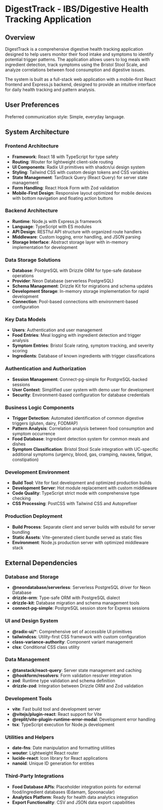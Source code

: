# DigestTrack - IBS/Digestive Health Tracking Application

## Overview

DigestTrack is a comprehensive digestive health tracking application designed to help users monitor their food intake and symptoms to identify potential trigger patterns. The application allows users to log meals with ingredient detection, track symptoms using the Bristol Stool Scale, and analyze correlations between food consumption and digestive issues.

The system is built as a full-stack web application with a mobile-first React frontend and Express.js backend, designed to provide an intuitive interface for daily health tracking and pattern analysis.

## User Preferences

Preferred communication style: Simple, everyday language.

## System Architecture

### Frontend Architecture
- **Framework**: React 18 with TypeScript for type safety
- **Routing**: Wouter for lightweight client-side routing
- **UI Components**: Radix UI primitives with shadcn/ui design system
- **Styling**: Tailwind CSS with custom design tokens and CSS variables
- **State Management**: TanStack Query (React Query) for server state management
- **Form Handling**: React Hook Form with Zod validation
- **Mobile-First Design**: Responsive layout optimized for mobile devices with bottom navigation and floating action buttons

### Backend Architecture
- **Runtime**: Node.js with Express.js framework
- **Language**: TypeScript with ES modules
- **API Design**: RESTful API structure with organized route handlers
- **Middleware**: Custom logging, error handling, and JSON parsing
- **Storage Interface**: Abstract storage layer with in-memory implementation for development

### Data Storage Solutions
- **Database**: PostgreSQL with Drizzle ORM for type-safe database operations
- **Provider**: Neon Database (serverless PostgreSQL)
- **Schema Management**: Drizzle Kit for migrations and schema updates
- **Development Storage**: In-memory storage implementation for rapid development
- **Connection**: Pool-based connections with environment-based configuration

### Key Data Models
- **Users**: Authentication and user management
- **Food Entries**: Meal logging with ingredient detection and trigger analysis
- **Symptom Entries**: Bristol Scale rating, symptom tracking, and severity scoring
- **Ingredients**: Database of known ingredients with trigger classifications

### Authentication and Authorization
- **Session Management**: Connect-pg-simple for PostgreSQL-backed sessions
- **User Context**: Simplified user system with demo user for development
- **Security**: Environment-based configuration for database credentials

### Business Logic Components
- **Trigger Detection**: Automated identification of common digestive triggers (gluten, dairy, FODMAP)
- **Pattern Analysis**: Correlation analysis between food consumption and symptom occurrence
- **Food Database**: Ingredient detection system for common meals and dishes
- **Symptom Classification**: Bristol Stool Scale integration with UC-specific additional symptoms (urgency, blood, gas, cramping, nausea, fatigue, constipation)

### Development Environment
- **Build Tool**: Vite for fast development and optimized production builds
- **Development Server**: Hot module replacement with custom middleware
- **Code Quality**: TypeScript strict mode with comprehensive type checking
- **CSS Processing**: PostCSS with Tailwind CSS and Autoprefixer

### Production Deployment
- **Build Process**: Separate client and server builds with esbuild for server bundling
- **Static Assets**: Vite-generated client bundle served as static files
- **Environment**: Node.js production server with optimized middleware stack

## External Dependencies

### Database and Storage
- **@neondatabase/serverless**: Serverless PostgreSQL driver for Neon Database
- **drizzle-orm**: Type-safe ORM with PostgreSQL dialect
- **drizzle-kit**: Database migration and schema management tools
- **connect-pg-simple**: PostgreSQL session store for Express sessions

### UI and Design System
- **@radix-ui/***: Comprehensive set of accessible UI primitives
- **tailwindcss**: Utility-first CSS framework with custom configuration
- **class-variance-authority**: Component variant management
- **clsx**: Conditional CSS class utility

### Data Management
- **@tanstack/react-query**: Server state management and caching
- **@hookform/resolvers**: Form validation resolver integration
- **zod**: Runtime type validation and schema definition
- **drizzle-zod**: Integration between Drizzle ORM and Zod validation

### Development Tools
- **vite**: Fast build tool and development server
- **@vitejs/plugin-react**: React support for Vite
- **@replit/vite-plugin-runtime-error-modal**: Development error handling
- **tsx**: TypeScript execution for Node.js development

### Utilities and Helpers
- **date-fns**: Date manipulation and formatting utilities
- **wouter**: Lightweight React router
- **lucide-react**: Icon library for React applications
- **nanoid**: Unique ID generation for entities

### Third-Party Integrations
- **Food Database APIs**: Placeholder integration points for external food/ingredient databases (Edamam, Spoonacular)
- **Analytics Platform**: Ready for health data analytics integration
- **Export Functionality**: CSV and JSON data export capabilities